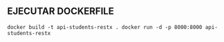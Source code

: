 ## EJECUTAR DOCKERFILE

`
docker build -t api-students-restx .
docker run -d -p 8000:8000 api-students-restx
`

